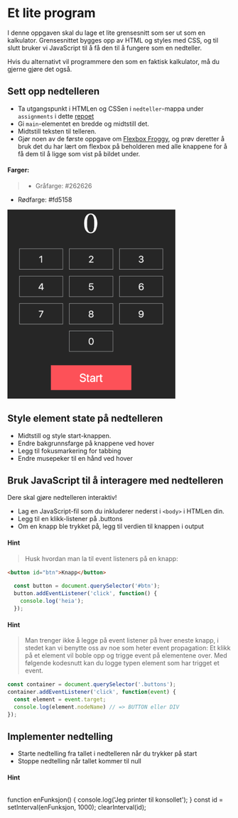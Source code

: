 # Et lite program

I denne oppgaven skal du lage et lite grensesnitt som ser ut som en kalkulator. Grensesnittet bygges opp av HTML og styles med CSS, og til slutt bruker vi JavaScript til å få den til å fungere som en nedteller.

Hvis du alternativt vil programmere den som en faktisk kalkulator, må du gjerne gjøre det også.

## Sett opp nedtelleren
* Ta utgangspunkt i HTMLen og CSSen i `nedteller`-mappa under `assignments` i dette [repoet](https://github.com/bekk/web-intro/tree/master/assignments/nedteller)
* Gi `main`-elementet en bredde og midtstill det.
* Midtstill teksten til telleren.
* Gjør noen av de første oppgave om [Flexbox Froggy](https://flexboxfroggy.com/), og prøv deretter å bruk det du har lært om flexbox på beholderen med alle knappene for å få dem til å ligge som vist på bildet under.

#### Farger:
> * Gråfarge: #262626
* Rødfarge: #fd5158


<div style="width:27em;">
  <img src="../resources/nedteller.png" />
</div>

## Style element state på nedtelleren
* Midtstill og style start-knappen.
* Endre bakgrunnsfarge på knappene ved hover
* Legg til fokusmarkering for tabbing
* Endre musepeker til en hånd ved hover

## Bruk JavaScript til å interagere med nedtelleren
Dere skal gjøre nedtelleren interaktiv!

* Lag en JavaScript-fil som du inkluderer nederst i `<body>` i HTMLen din.
* Legg til en klikk-listener på .buttons
* Om en knapp ble trykket på, legg til verdien til knappen i output

#### Hint
> Husk hvordan man la til event listeners på en knapp:
```html
<button id="btn">Knapp</button>
```
```js
  const button = document.querySelector('#btn');
  button.addEventListener('click', function() {
    console.log('heia');
  });
```

#### Hint
>Man trenger ikke å legge på event listener på hver eneste knapp, i stedet kan vi benytte oss av noe som heter event propagation: Et klikk på et element vil boble opp og trigge event på elementene over. Med følgende kodesnutt kan du logge typen element som har trigget et event.
```js
const container = document.querySelector('.buttons');
container.addEventListener('click', function(event) {
  const element = event.target;
  console.log(element.nodeName) // => BUTTON eller DIV
});
```

## Implementer nedtelling

* Starte nedtelling fra tallet i nedtelleren når du trykker på start
* Stoppe nedtelling når tallet kommer til null

#### Hint
>```js
function enFunksjon() {
  console.log('Jeg printer til konsollet');
}
const id = setInterval(enFunksjon, 1000);
clearInterval(id);
```
